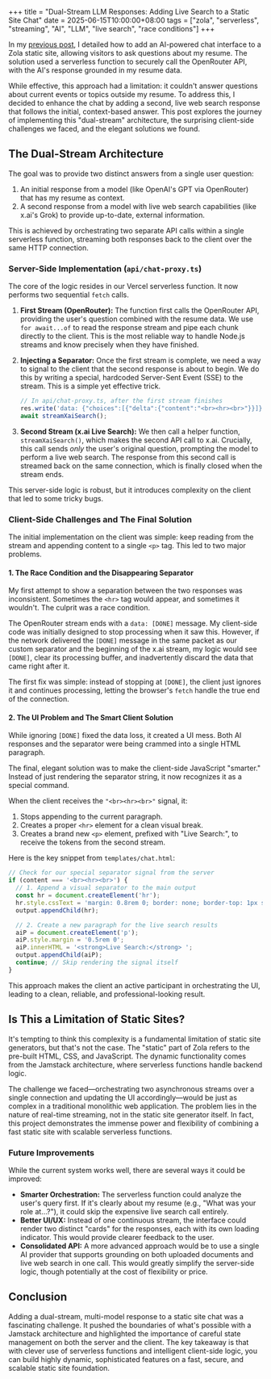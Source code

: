 +++
title = "Dual-Stream LLM Responses: Adding Live Search to a Static Site Chat"
date = 2025-06-15T10:00:00+08:00
tags = ["zola", "serverless", "streaming", "AI", "LLM", "live search", "race conditions"]
+++

In my [previous post](/2025-06-05-how-to-add-chat-to-zola/), I detailed how to add an AI-powered chat interface to a Zola static site, allowing visitors to ask questions about my resume. The solution used a serverless function to securely call the OpenRouter API, with the AI's response grounded in my resume data.

While effective, this approach had a limitation: it couldn't answer questions about current events or topics outside my resume. To address this, I decided to enhance the chat by adding a second, live web search response that follows the initial, context-based answer. This post explores the journey of implementing this "dual-stream" architecture, the surprising client-side challenges we faced, and the elegant solutions we found.

## The Dual-Stream Architecture

The goal was to provide two distinct answers from a single user question:
1.  An initial response from a model (like OpenAI's GPT via OpenRouter) that has my resume as context.
2.  A second response from a model with live web search capabilities (like x.ai's Grok) to provide up-to-date, external information.

This is achieved by orchestrating two separate API calls within a single serverless function, streaming both responses back to the client over the same HTTP connection.

### Server-Side Implementation (`api/chat-proxy.ts`)

The core of the logic resides in our Vercel serverless function. It now performs two sequential `fetch` calls.

1.  **First Stream (OpenRouter):** The function first calls the OpenRouter API, providing the user's question combined with the resume data. We use `for await...of` to read the response stream and pipe each chunk directly to the client. This is the most reliable way to handle Node.js streams and know precisely when they have finished.

2.  **Injecting a Separator:** Once the first stream is complete, we need a way to signal to the client that the second response is about to begin. We do this by writing a special, hardcoded Server-Sent Event (SSE) to the stream. This is a simple yet effective trick.
    ```typescript
    // In api/chat-proxy.ts, after the first stream finishes
    res.write('data: {"choices":[{"delta":{"content":"<br><hr><br>"}}]}\n\n');
    await streamXaiSearch();
    ```

3.  **Second Stream (x.ai Live Search):** We then call a helper function, `streamXaiSearch()`, which makes the second API call to x.ai. Crucially, this call sends *only* the user's original question, prompting the model to perform a live web search. The response from this second call is streamed back on the same connection, which is finally closed when the stream ends.

This server-side logic is robust, but it introduces complexity on the client that led to some tricky bugs.

### Client-Side Challenges and The Final Solution

The initial implementation on the client was simple: keep reading from the stream and appending content to a single `<p>` tag. This led to two major problems.

#### 1. The Race Condition and the Disappearing Separator

My first attempt to show a separation between the two responses was inconsistent. Sometimes the `<hr>` tag would appear, and sometimes it wouldn't. The culprit was a race condition.

The OpenRouter stream ends with a `data: [DONE]` message. My client-side code was initially designed to stop processing when it saw this. However, if the network delivered the `[DONE]` message in the same packet as our custom separator and the beginning of the x.ai stream, my logic would see `[DONE]`, clear its processing buffer, and inadvertently discard the data that came right after it.

The first fix was simple: instead of stopping at `[DONE]`, the client just ignores it and continues processing, letting the browser's `fetch` handle the true end of the connection.

#### 2. The UI Problem and The Smart Client Solution

While ignoring `[DONE]` fixed the data loss, it created a UI mess. Both AI responses and the separator were being crammed into a single HTML paragraph.

The final, elegant solution was to make the client-side JavaScript "smarter." Instead of just rendering the separator string, it now recognizes it as a special command.

When the client receives the `"<br><hr><br>"` signal, it:
1.  Stops appending to the current paragraph.
2.  Creates a proper `<hr>` element for a clean visual break.
3.  Creates a brand new `<p>` element, prefixed with "Live Search:", to receive the tokens from the second stream.

Here is the key snippet from `templates/chat.html`:
```javascript
// Check for our special separator signal from the server
if (content === '<br><hr><br>') {
  // 1. Append a visual separator to the main output
  const hr = document.createElement('hr');
  hr.style.cssText = 'margin: 0.8rem 0; border: none; border-top: 1px solid #eee;';
  output.appendChild(hr);

  // 2. Create a new paragraph for the live search results
  aiP = document.createElement('p');
  aiP.style.margin = '0.5rem 0';
  aiP.innerHTML = '<strong>Live Search:</strong> ';
  output.appendChild(aiP);
  continue; // Skip rendering the signal itself
}
```
This approach makes the client an active participant in orchestrating the UI, leading to a clean, reliable, and professional-looking result.

## Is This a Limitation of Static Sites?

It's tempting to think this complexity is a fundamental limitation of static site generators, but that's not the case. The "static" part of Zola refers to the pre-built HTML, CSS, and JavaScript. The dynamic functionality comes from the Jamstack architecture, where serverless functions handle backend logic.

The challenge we faced—orchestrating two asynchronous streams over a single connection and updating the UI accordingly—would be just as complex in a traditional monolithic web application. The problem lies in the nature of real-time streaming, not in the static site generator itself. In fact, this project demonstrates the immense power and flexibility of combining a fast static site with scalable serverless functions.

### Future Improvements

While the current system works well, there are several ways it could be improved:
-   **Smarter Orchestration:** The serverless function could analyze the user's query first. If it's clearly about my resume (e.g., "What was your role at...?"), it could skip the expensive live search call entirely.
-   **Better UI/UX:** Instead of one continuous stream, the interface could render two distinct "cards" for the responses, each with its own loading indicator. This would provide clearer feedback to the user.
-   **Consolidated API:** A more advanced approach would be to use a single AI provider that supports grounding on both uploaded documents and live web search in one call. This would greatly simplify the server-side logic, though potentially at the cost of flexibility or price.

## Conclusion

Adding a dual-stream, multi-model response to a static site chat was a fascinating challenge. It pushed the boundaries of what's possible with a Jamstack architecture and highlighted the importance of careful state management on both the server and the client. The key takeaway is that with clever use of serverless functions and intelligent client-side logic, you can build highly dynamic, sophisticated features on a fast, secure, and scalable static site foundation.
